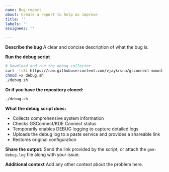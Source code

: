 ```yaml
---
name: Bug report
about: Create a report to help us improve
title: ''
labels: ''
assignees: ''

---
```


**Describe the bug**
A clear and concise description of what the bug is.

**Run the debug script**
```bash
# Download and run the debug collector
curl -fsSL https://raw.githubusercontent.com/vjaykrsna/gsconnect-mount-manager/main/debug.sh -o debug.sh
chmod +x debug.sh
./debug.sh
```

**Or if you have the repository cloned:**
```bash
./debug.sh
```

**What the debug script does:**
- Collects comprehensive system information
- Checks GSConnect/KDE Connect status
- Temporarily enables DEBUG logging to capture detailed logs
- Uploads the debug log to a paste service and provides a shareable link
- Restores original configuration

**Share the output:**
Send the link provided by the script, or attach the `gmm-debug.log` file along with your issue.

**Additional context**
Add any other context about the problem here.